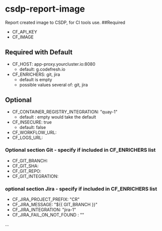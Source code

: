 # csdp-report-image
Report created image to CSDP, for CI tools use.
##Required
* CF_API_KEY
* CF_IMAGE
## Required with Default
* CF_HOST:  app-proxy.yourcluster.io:8080
  * default: g.codefresh.io
* CF_ENRICHERS: git, jira
  * default is empty
  * possible values several of: git, jira
## Optional
* CF_CONTAINER_REGISTRY_INTEGRATION: "quay-1"
  * default : empty would take the default    
* CF_INSECURE: true
  * default: false
* CF_WORKFLOW_URL:
* CF_LOGS_URL:
### Optional section Git - specify if included in CF_ENRICHERS list
* CF_GIT_BRANCH:
* CF_GIT_SHA: 
* CF_GIT_REPO:
* CF_GIT_INTEGRATION:
### optional section Jira - specify if included in CF_ENRICHERS list                                                         
* CF_JIRA_PROJECT_PREFIX: "CR"
* CF_JIRA_MESSAGE: "${{ GIT_BRANCH }}"
* CF_JIRA_INTEGRATION: "jira-1"
* CF_JIRA_FAIL_ON_NOT_FOUND : ""

...
